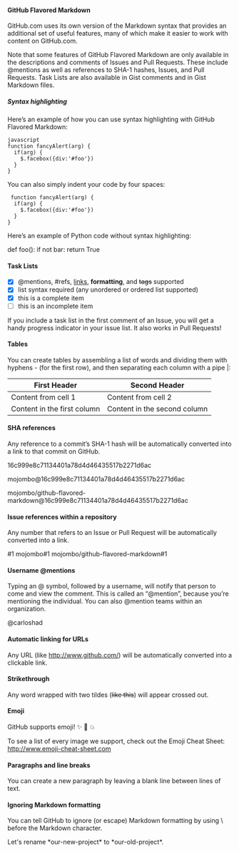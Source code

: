 #### GitHub Flavored Markdown

GitHub.com uses its own version of the Markdown syntax that provides an additional set of useful features,
many of which make it easier to work with content on GitHub.com.

Note that some features of GitHub Flavored Markdown are only available in the descriptions and comments of Issues
and Pull Requests. These include @mentions as well as references to SHA-1 hashes, Issues, and Pull Requests.
Task Lists are also available in Gist comments and in Gist Markdown files.

##### Syntax highlighting

Here’s an example of how you can use syntax highlighting with GitHub Flavored Markdown:

```
javascript
function fancyAlert(arg) {
  if(arg) {
    $.facebox({div:'#foo'})
  }
}
```
You can also simply indent your code by four spaces:

     function fancyAlert(arg) {
      if(arg) {
        $.facebox({div:'#foo'})
      }
    }

Here’s an example of Python code without syntax highlighting:

def foo():
    if not bar:
        return True

#### Task Lists

- [x] @mentions, #refs, [links](), **formatting**, and <del>tags</del> supported
- [x] list syntax required (any unordered or ordered list supported)
- [x] this is a complete item
- [ ] this is an incomplete item

If you include a task list in the first comment of an Issue, you will get a handy progress indicator in your issue list. It also works in Pull Requests!

#### Tables

You can create tables by assembling a list of words and dividing them with hyphens - (for the first row), and then separating each column with a pipe |:

First Header | Second Header
------------ | -------------
Content from cell 1 | Content from cell 2
Content in the first column | Content in the second column

#### SHA references

Any reference to a commit’s SHA-1 hash will be automatically converted into a link to that commit on GitHub.

16c999e8c71134401a78d4d46435517b2271d6ac

mojombo@16c999e8c71134401a78d4d46435517b2271d6ac

mojombo/github-flavored-markdown@16c999e8c71134401a78d4d46435517b2271d6ac

#### Issue references within a repository

Any number that refers to an Issue or Pull Request will be automatically converted into a link.

#1
mojombo#1
mojombo/github-flavored-markdown#1

#### Username @mentions

Typing an @ symbol, followed by a username, will notify that person to come and view the comment. This is called an “@mention”, because you’re mentioning the individual. You can also @mention teams within an organization.

@carloshad

#### Automatic linking for URLs

Any URL (like http://www.github.com/) will be automatically converted into a clickable link.

#### Strikethrough

Any word wrapped with two tildes (~~like this~~) will appear crossed out.

#### Emoji

GitHub supports emoji! :sparkles: :camel: :boom:

To see a list of every image we support, check out the Emoji Cheat Sheet: http://www.emoji-cheat-sheet.com

#### Paragraphs and line breaks

You can create a new paragraph by leaving a blank line between lines of text.

#### Ignoring Markdown formatting

You can tell GitHub to ignore (or escape) Markdown formatting by using \ before the Markdown character.

Let's rename \*our-new-project\* to \*our-old-project\*.

